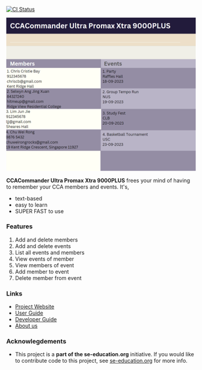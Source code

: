 [![CI Status](https://github.com/se-edu/addressbook-level3/workflows/Java%20CI/badge.svg)](https://github.com/AY2324S1-CS2103T-F11-1/tp/actions)

![Ui](docs/images/Ui.png)

**CCACommander Ultra Promax Xtra 9000PLUS** frees your mind of having to remember your CCA members and events. It's,
* text-based
* easy to learn
* SUPER FAST to use

### Features
1. Add and delete members
2. Add and delete events
3. List all events and members
4. View events of member
5. View members of event
6. Add member to event
7. Delete member from event

### Links
* [Project Website](https://ay2324s1-cs2103t-f11-1.github.io/tp/)
* [User Guide](https://ay2324s1-cs2103t-f11-1.github.io/tp/UserGuide.html)
* [Developer Guide](https://ay2324s1-cs2103t-f11-1.github.io/tp/DeveloperGuide.html)
* [About us](https://ay2324s1-cs2103t-f11-1.github.io/tp/AboutUs.html)

### Acknowlegdements
* This project is a **part of the se-education.org** initiative. If you would like to contribute code to this project, see [se-education.org](https://se-education.org#https://se-education.org/#contributing) for more info.
